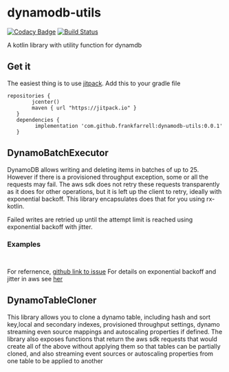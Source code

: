 # dynamodb-utils

[![Codacy Badge](https://api.codacy.com/project/badge/Grade/7722315c9da948bc876aa6993d7e96bb)](https://www.codacy.com/app/frankfarrell/dynamo-batch?utm_source=github.com&amp;utm_medium=referral&amp;utm_content=frankfarrell/dynamo-batch&amp;utm_campaign=Badge_Grade)
[![Build Status](https://travis-ci.org/frankfarrell/dynamodb-utils.svg?branch=master)](https://travis-ci.org/frankfarrell/dynamodb-utils)

A kotlin library with utility function for dynamdb 

## Get it

The easiest thing is to use [jitpack](jitpack.io). Add this to your gradle file
```
repositories {
        jcenter()
        maven { url "https://jitpack.io" }
   }
   dependencies {
         implementation 'com.github.frankfarrell:dynamodb-utils:0.0.1'
   }
```

## DynamoBatchExecutor

DynamoDB allows writing and deleting items in batches of up to 25. However if there is a provisioned throughput exception, some or all the requests may fail. 
The aws sdk does not retry these requests transparently as it does for other operations, but it is left up the client to retry, ideally with exponential backoff. 
This library encapsulates does that for you using rx-kotlin. 

Failed writes are retried up until the attempt limit is reached using exponential backoff with jitter. 

### Examples
```


```

For refernence, [github link to issue](https://github.com/aws/aws-sdk-js/issues/1262)
For details on exponential backoff and jitter in aws see [her](https://aws.amazon.com/blogs/architecture/exponential-backoff-and-jitter/)

## DynamoTableCloner

This library allows you to clone a dynamo table, including hash and sort key,local and secondary indexes, provisioned throughput settings, dynamo streaming even source mappings and autoscaling properties if defined. 
The library also exposes functions that return the aws sdk requests that would create all of the above without applying them so that tables can be partially cloned, and also streaming event sources or autoscaling properties from one table to 
be applied to another 

